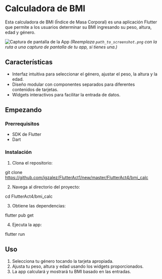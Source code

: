 # Calculadora de BMI

Esta calculadora de BMI (Índice de Masa Corporal) es una aplicación Flutter que permite a los usuarios determinar su BMI ingresando su peso, altura, edad y género.

![Captura de pantalla de la App](path_to_screenshot.png) 
*(Reemplaza `path_to_screenshot.png` con la ruta a una captura de pantalla de tu app, si tienes una.)*

## Características

- Interfaz intuitiva para seleccionar el género, ajustar el peso, la altura y la edad.
- Diseño modular con componentes separados para diferentes contenidos de tarjetas.
- Widgets interactivos para facilitar la entrada de datos.

## Empezando

### Prerrequisitos

- SDK de Flutter
- Dart

### Instalación

1. Clona el repositorio:

git clone https://github.com/jgzalez/FlutterAct1/new/master/FlutterAct4/bmi_calc

2. Navega al directorio del proyecto:

cd FlutterAct4/bmi_calc

3. Obtiene las dependencias:

flutter pub get

4. Ejecuta la app:

flutter run

## Uso

1. Selecciona tu género tocando la tarjeta apropiada.
2. Ajusta tu peso, altura y edad usando los widgets proporcionados.
3. La app calculará y mostrará tu BMI basado en las entradas.
